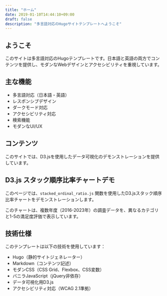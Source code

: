 ```yaml
---
title: "ホーム"
date: 2019-01-10T14:44:10+09:00
draft: false
description: "多言語対応のHugoサイトテンプレートへようこそ"
---
```


## ようこそ

このサイトは多言語対応のHugoテンプレートです。日本語と英語の両方でコンテンツを提供し、モダンなWebデザインとアクセシビリティを重視しています。

## 主な機能

- 多言語対応（日本語・英語）
- レスポンシブデザイン
- ダークモード対応
- アクセシビリティ対応
- 検索機能
- モダンなUI/UX

## コンテンツ

このサイトでは、D3.jsを使用したデータ可視化のデモンストレーションを提供しています。

## D3.js スタック順序比率チャートデモ

このページでは、`stacked_ordinal_ratio.js` 関数を使用したD3.jsスタック順序比率チャートをデモンストレーションします。

<div class="chart-container">
  <div id="chart-container"></div>
  <div id="tooltip"></div>
</div>

このチャートは、複数年度（2016-2023年）の調査データを、異なるカテゴリと1-5の満足度評価で表示しています。

## 技術仕様

このテンプレートは以下の技術を使用しています：

- Hugo（静的サイトジェネレーター）
- Markdown（コンテンツ記述）
- モダンCSS（CSS Grid、Flexbox、CSS変数）
- バニラJavaScript（jQuery非依存）
- データ可視化用D3.js
- アクセシビリティ対応（WCAG 2.1準拠）
